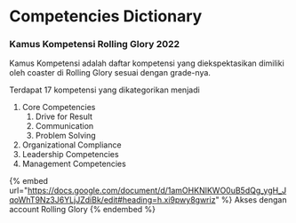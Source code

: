 # Competencies Dictionary

### Kamus Kompetensi Rolling Glory 2022&#x20;

Kamus Kompetensi adalah daftar kompetensi yang diekspektasikan dimiliki oleh coaster di Rolling Glory sesuai dengan grade-nya.

Terdapat 17 kompetensi yang dikategorikan menjadi&#x20;

1. Core Competencies&#x20;
   1. Drive for Result
   2. Communication
   3. Problem Solving
2. Organizational Compliance
3. Leadership Competencies
4. Management Competencies

{% embed url="https://docs.google.com/document/d/1amOHKNIKWO0uB5dQg_ygH_JqoWhT9Nz3J6YLjJZdiBk/edit#heading=h.xi9pwy8gwriz" %}
Akses dengan account Rolling Glory
{% endembed %}
